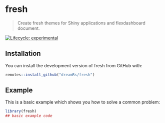 # fresh

> Create fresh themes for Shiny applications and flexdashboard document.

<!-- badges: start -->
[![Lifecycle: experimental](https://img.shields.io/badge/lifecycle-experimental-orange.svg)](https://www.tidyverse.org/lifecycle/#experimental)
<!-- badges: end -->


## Installation

You can install the development version of fresh from GitHub with:

```r
remotes::install_github("dreamRs/fresh")
```

## Example

This is a basic example which shows you how to solve a common problem:

```r
library(fresh)
## basic example code
```

